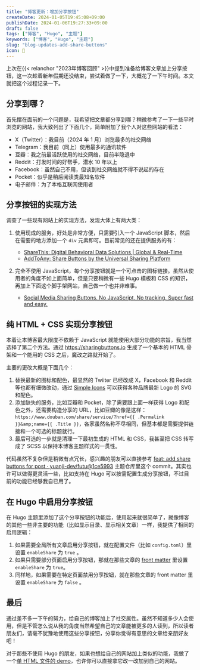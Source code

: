 ```yaml
---
title: "博客更新：增加分享按钮"
createDate: 2024-01-05T19:45:08+09:00
publishDate: 2024-01-06T19:27:33+09:00
draft: false
tags: ["博客", "Hugo", "主题"]
keywords: ["博客", "Hugo", "主题"]
slug: "blog-updates-add-share-buttons"
icon: 📝
---
```


上次在{{< relanchor "2023年博客回顾" >}}中提到准备给博客文章加上分享按钮，这一次趁着新年假期还没结束，尝试着做了一下，大概花了一下午时间。本文就把这个过程记录一下。

<!--more-->

## 分享到哪？

首先摆在面前的一个问题是，我希望把文章都分享到哪？稍微参考了一下一些平时浏览的网站，我大致列出了下面几个，简单附加了我个人对这些网站的看法：

- X（Twitter）：我目前（2024 年 1 月）浏览最多的社交网络
- Telegram：我目前（同上）使用最多的通讯软件
- 豆瓣：我之前最活跃使用的社交网络，目前半隐退中
- Reddit：打发时间的好帮手，潜水 10 年以上
- Facebook：虽然自己不用，但谈到社交网络就不得不说起的存在
- Pocket：似乎是稍后阅读类最知名软件
- 电子邮件：为了本格互联网使用者

## 分享按钮的实现方法

调查了一些现有网站上的实现方法，发现大体上有两大类：

1. 使用现成的服务，好处是非常方便，只需要引入一个 JavaScript 脚本，然后在需要的地方添加一个 `div` 元素即可。目前常见的还在提供服务的有：

   - [ShareThis: Digital Behavioral Data Solutions | Global & Real-Time](https://sharethis.com/)
   - [AddToAny: Share Buttons by the Universal Sharing Platform](https://www.addtoany.com/)

2. 完全不使用 JavaScript，每个分享按钮就是一个可点击的图标链接。虽然从使用者的角度不如上面简单，但是只要稍微有一些 Hugo 模板和 CSS 的知识，再加上下面这个脚手架网站，自己做一个也并非难事。

   - [Social Media Sharing Buttons. No JavaScript. No tracking. Super fast and easy.](https://sharingbuttons.io/)

## 纯 HTML + CSS 实现分享按钮

本着让本博客最大限度不依赖于 JavaScript 就能使用大部分功能的宗旨，我当然选择了第二个方法。通过 https://sharingbuttons.io 生成了一个基本的 HTML 骨架和一个能用的 CSS 之后，魔改之路就开始了。

主要的更改大概是下面几个：

1. 替换最新的图标和配色，最显然的 Twiiter 已经改成 X，Facebook 和 Reddit 等也都有细微改动，通过 [Simple Icons](https://simpleicons.org/) 可以获得各种品牌最新 Logo 的 SVG 和配色。
2. 添加缺失的服务，比如豆瓣和 Pocket，除了需要跟上面一样获得 Logo 和配色之外，还需要构造分享的 URL，比如豆瓣的像是这样：`https://www.douban.com/share/service/?href={{ .Permalink }}&amp;name={{ .Title }}`，各家虽然名称不尽相同，但基本都是需要提供链接和一个可选的标题就行。
3. 最后可选的一步就是清理一下最初生成的 HTML 和 CSS，我甚至把 CSS 转写成了 SCSS 以保持本博客主题样式的一贯性。

代码虽然不复杂但是稍微有点冗长，感兴趣的朋友可以直接参考 [feat: add share buttons for post · yuanji-dev/futu@1ce5993](https://github.com/yuanji-dev/futu/commit/1ce599375e66e524e54f9fb810e9ce315e409b27) 主题仓库里这个 commit。其实也许可以做得更灵活一些，比如支持在 Hugo 可以按需配置生成分享按钮，不过目前的功能已经够我自已用了。

## 在 Hugo 中启用分享按钮

在 Hugo 主题里添加了这个分享按钮的功能后，使用起来就很简单了，就像博客的其他一些非主要的功能（比如显示目录、显示相关文章）一样，我提供了相同的启用逻辑：

1. 如果需要全局所有文章启用分享按钮，就在配置文件（比如 `config.toml`）里设置 `enableShare` 为 `true` 。
2. 如果只需要部分页面启用分享按钮，那就在那些文章的 [front matter](https://gohugo.io/content-management/front-matter/) 里设置 `enableShare` 为 `true`。
3. 同样地，如果需要在特定页面禁用分享按钮，就在那些文章的 front matter 里设置 `enableShare` 为 `false` 。

## 最后

通过差不多一下午的努力，给自己的博客加上了社交属性。虽然不知道多少人会使用，但是不管怎么说从我的角度当然希望自己的文章能被更多的人读到，所以读者朋友们，请毫不犹豫地使用这些分享按钮，分享你觉得有意思的文章给亲朋好友吧！

对于那些不使用 Hugo 的朋友，如果也想给自己的网站加上类似的功能，我做了一个[单 HTML 文件的 demo](/misc/share-buttons-demo.html)，也许你可以直接拿它改一改加到自己的网站。
